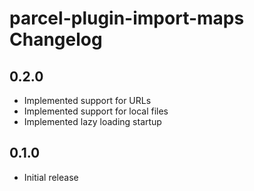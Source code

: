 # parcel-plugin-import-maps Changelog

## 0.2.0

- Implemented support for URLs
- Implemented support for local files
- Implemented lazy loading startup

## 0.1.0

- Initial release
